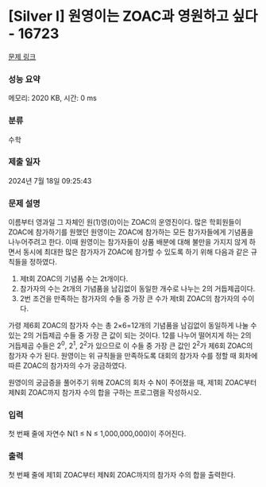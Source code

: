 # [Silver I] 원영이는 ZOAC과 영원하고 싶다 - 16723 

[문제 링크](https://www.acmicpc.net/problem/16723) 

### 성능 요약

메모리: 2020 KB, 시간: 0 ms

### 분류

수학

### 제출 일자

2024년 7월 18일 09:25:43

### 문제 설명

<p>이름부터 영과일 그 자체인 원(1)영(0)이는 ZOAC의 운영진이다. 많은 학회원들이 ZOAC에 참가하기를 원했던 원영이는 ZOAC에 참가하는 모든 참가자들에게 기념품을 나누어주려고 한다. 이때 원영이는 참가자들이 상품 배분에 대해 불만을 가지지 않게 하면서 동시에 최대한 많은 참가자가 ZOAC에 참가할 수 있도록 하기 위해 다음과 같은 규칙들을 정하였다.</p>

<ol>
	<li>제t회 ZOAC의 기념품 수는 2t개이다.</li>
	<li>참가자의 수는 2t개의 기념품을 남김없이 동일한 개수로 나누는 2의 거듭제곱이다.</li>
	<li>2번 조건을 만족하는 참가자의 수들 중 가장 큰 수가 제t회 ZOAC의 참가자의 수이다.</li>
</ol>

<p>가령 제6회 ZOAC의 참가자 수는 총 2×6=12개의 기념품을 남김없이 동일하게 나눌 수 있는 2의 거듭제곱 수들 중 가장 큰 값이 되는 것이다. 12를 나누어 떨어지게 하는 2의 거듭제곱 수들은 2<sup>0</sup>, 2<sup>1</sup>, 2<sup>2</sup>가 있으므로 이 수들 중 가장 큰 값인 2<sup>2</sup>가 제6회 ZOAC의 참가자 수가 된다. 원영이는 위 규칙들을 만족하도록 대회의 참가자 수를 정할 때 회차에 따른 ZOAC의 참가자의 수가 궁금하였다.</p>

<p>원영이의 궁금증을 풀어주기 위해 ZOAC의 회차 수 N이 주어졌을 때, 제1회 ZOAC부터 제N회 ZOAC까지 참가자 수의 합을 구하는 프로그램을 작성하시오.</p>

### 입력 

 <p>첫 번째 줄에 자연수 N(1 ≤ N ≤ 1,000,000,000)이 주어진다.</p>

### 출력 

 <p>첫 번째 줄에 제1회 ZOAC부터 제N회 ZOAC까지의 참가자 수의 합을 출력한다.</p>

